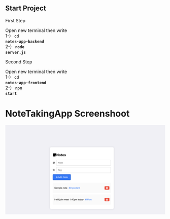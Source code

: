 ## Start Project 

First Step <br>

Open new terminal then write <br> 
1-) <code> **cd notes-app-backend** </code> <br>
2-) <code> **node server.js** </code> <br>

Second Step <br>

Open new terminal then write <br> 
1-) <code> **cd notes-app-frontend** </code> <br>
2-) <code> **npm start** </code> <br>

# NoteTakingApp Screenshoot

![Örnek resim](https://github.com/geuvip/NoteTakingApp/blob/main/note-taking-app.png)



